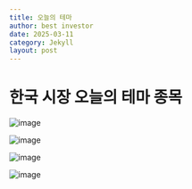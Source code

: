 ```yaml
---
title: 오늘의 테마
author: best investor
date: 2025-03-11
category: Jekyll
layout: post
---
```


# 한국 시장 오늘의 테마 종목

![image](/img/fig20250317.jpg)

![image](/img/fig20250314.jpg)

![image](/img/fig20250313.jpg)


![image](/img/fig20250312.jpg)


